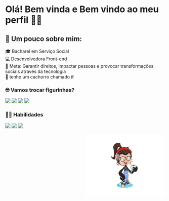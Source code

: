 # Olá! Bem vinda e Bem vindo ao meu perfil 🤙🏼

## 🚀 Um pouco sobre mim:
🎓 Bacharel em Serviço Social <br>
💻 Desenvolvedora Front-end <br>
🎯 Meta: Garantir direitos, impactar pessoas e provocar transformações sociais através da tecnologia <br>
🐶 tenho um cachorro chamado if

### 🤓 Vamos trocar figurinhas?
[<img src="https://img.shields.io/badge/GitHub-100000?style=for-the-badge&logo=github&logoColor=white"/>](https://github.com/patriciahoc/patriciahoc)
[<img src="https://img.shields.io/badge/LinkedIn-0077B5?style=for-the-badge&logo=linkedin&logoColor=white"/>](https://www.linkedin.com/in/patriciahedra/)
[<img src="https://img.shields.io/badge/Gmail-D14836?style=for-the-badge&logo=gmail&logoColor=white" />](patriciahedra@gmail.com)
[<img src="https://img.shields.io/badge/twitter-%231DA1F2.svg?&style=for-the-badge&logo=twitter&logoColor=white" />](https://twitter.com/PatriciaHedra)

### 👩‍💻 Habilidades
[<img src="https://img.shields.io/badge/HTML5-E34F26?style=for-the-badge&logo=html5&logoColor=white"/>]()
[<img src="https://img.shields.io/badge/CSS3-1572B6?style=for-the-badge&logo=css3&logoColor=white"/>]()
[<img src="https://img.shields.io/badge/JavaScript-F7DF1E?style=for-the-badge&logo=javascript&logoColor=black"/>]()




 <img align="right" width="250" height="200" src="./octocat_3.png" alt="Octocat">

